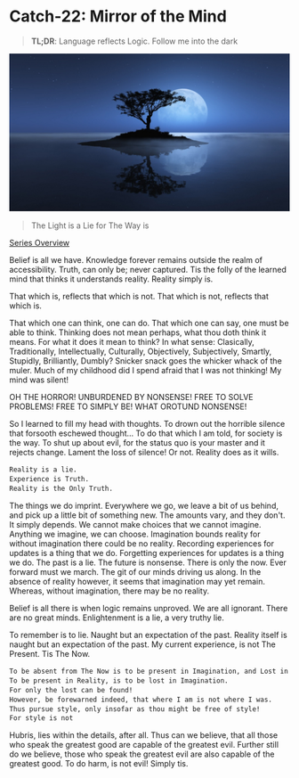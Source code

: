 # Catch-22: Mirror of the Mind

> **TL;DR**: Language reflects Logic. Follow me into the dark

![mirror_of_the_mind_banner](/docs/catch_22/images/mirror_of_the_mind_banner.jpg)
> The Light is a Lie for The Way is

[Series Overview](https://medium.com/@bankoga/catch-22-overview-of-an-anthological-pedestal-66458dfb5c1d)

Belief is all we have. Knowledge forever remains outside the realm of accessibility. Truth, can only be; never captured. Tis the folly of the learned mind that thinks it understands reality. Reality simply is.

That which is, reflects that which is not.
That which is not, reflects that which is.

That which one can think, one can do. That which one can say, one must be able to think. Thinking does not mean perhaps, what thou doth think it means. For what it does it mean to think?
In what sense: Clasically, Traditionally, Intellectually, Culturally, Objectively, Subjectively, Smartly, Stupidly, Brilliantly, Dumbly? Snicker snack goes the whicker whack of the muler.
Much of my childhood did I spend afraid that I was not thinking! My mind was silent!

OH THE HORROR! UNBURDENED BY NONSENSE! FREE TO SOLVE PROBLEMS! FREE TO SIMPLY BE! WHAT OROTUND NONSENSE!

So I learned to fill my head with thoughts. To drown out the horrible silence that forsooth eschewed thought... To do that which I am told, for society is the way. To shut up about evil, for the status quo is your master and it rejects change. Lament the loss of silence! Or not. Reality does as it wills.

```md
Reality is a lie.
Experience is Truth.
Reality is the Only Truth.
```

The things we do imprint. Everywhere we go, we leave a bit of us behind, and pick up a little bit of something new. The amounts vary, and they don't. It simply depends. We cannot make choices that we cannot imagine. Anything we imagine, we can choose. Imagination bounds reality for without imagination there could be no reality. Recording experiences for updates is a thing that we do. Forgetting experiences for updates is a thing we do. The past is a lie. The future is nonsense. There is only the now. Ever forward must we march. The git of our minds driving us along.
In the absence of reality however, it seems that imagination may yet remain. Whereas, without imagination, there may be no reality.

Belief is all there is when logic remains unproved. We are all ignorant. There are no great minds. Enlightenment is a lie, a very truthy lie.

To remember is to lie. Naught but an expectation of the past. Reality itself is naught but an expectation of the past. My current experience, is not The Present. Tis The Now.

```md
To be absent from The Now is to be present in Imagination, and Lost in Reality.
To be present in Reality, is to be lost in Imagination.
For only the lost can be found!
However, be forewarned indeed, that where I am is not where I was.
Thus pursue style, only insofar as thou might be free of style!
For style is not
```

Hubris, lies within the details, after all. Thus can we believe, that all those who speak the greatest good are capable of the greatest evil. Further still do we believe, those who speak the greatest evil are also capable of the greatest good. To do harm, is not evil! Simply tis.